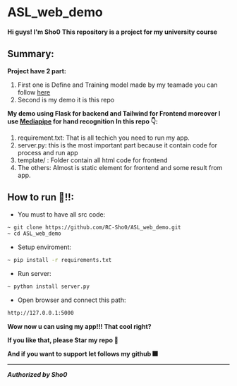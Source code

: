 # ASL_web_demo

**Hi guys! I'm Sho0**
**This repository is a project for my university course**

## Summary:
**Project have 2 part:**
1. First one is Define and Training model made by my teamade you can follow [here](https://github.com/Harly-1506/American-Sign-languages-datasets-Classification)
2. Second is my demo it is this repo

**My demo using Flask for backend and Tailwind for Frontend moreover I use [Mediapipe](https://google.github.io/mediapipe/) for hand recognition**
**In this repo 👇:**
1. requirement.txt: That is all techich you need to run my app.
2. server.py: this is the most important part because it contain code for process and run app
3. template/ : Folder contain all html code for frontend
4. The others: Almost is static element for frontend and some result from app.


## How to run 🏃!!:
* You must to have all src code:
```bash
~ git clone https://github.com/RC-Sho0/ASL_web_demo.git
~ cd ASL_web_demo
```
* Setup enviroment:
```bash
~ pip install -r requirements.txt
```
* Run server:
```bash
~ python install server.py
```
* Open browser and connect this path:
```bash
http://127.0.0.1:5000
```


**Wow now u can using my app!!! That cool right?**

**If you like that, please Star my repo 🌟**

**And if you want to support let follows my github 🎆**



--------------------------------------------------------------
***Authorized by Sho0***
